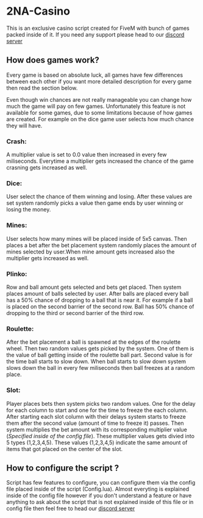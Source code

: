 # 2NA-Casino

This is an exclusive casino script created for FiveM with bunch of games packed inside of it. If you need any support please head to our [discord server](https://discord.gg/0resmon)

## How does games work?

Every game is based on absolute luck, all games have few differences between each other if you want more detailed description for every game then
read the section below.

Even though win chances are not really manageable you can change how much the game will pay on few games. Unfortunately this feature is not available
for some games, due to some limitations because of how games are created. For example on the dice game user selects how much chance they will have.

### Crash:

A multiplier value is set to 0.0 value then increased in every few miliseconds. Everytime a multiplier gets increased the chance of the game crasning gets increased as well.

### Dice:

User select the chance of them winning and losing. After these values are set system randomly picks a value then game ends by user winning or losing the money.

### Mines:

User selects how many mines will be placed inside of 5x5 canvas. Then places a bet after the bet placement system randomly places the amount of mines selected by user.When mine amount gets increased also the multiplier gets increased as well.

### Plinko:

Row and ball amount gets selected and bets get placed. Then system places amount of balls selected by user. After balls are placed every ball has a 50% chance of dropping to a ball that is near it. For example if a ball is placed on the second barrier of the second row. Ball has 50% chance of dropping to the third or second barrier of the third row.

### Roulette:

After the bet placement a ball is spawned at the edges of the roulette wheel. Then two random values gets picked by the system. One of them is the value of ball getting inside of the roulette ball part. Second value is for the time ball starts to slow down. When ball starts to slow down system slows down the ball in every few miliseconds then ball freezes at a random place.

### Slot:

Player places bets then system picks two random values. One for the delay for each column to start and one for the time to freeze the each column. After starting each slot column with their delays system starts to freeze them after the second value (amount of time to freeze it) passes. Then system multiplies the bet amount with its corresponding multiplier value (_Specified inside of the config file_). These multiplier values gets divied into 5 types (1,2,3,4,5). These values (1,2,3,4,5) indicate the same amount of items that got placed on the center of the slot.

## How to configure the script ?

Script has few features to configure, you can configure them via the config file placed inside of the script (Config.lua). Almost everyting is explained inside of the config file however if you don't understand a feature or have anything to ask about the script that is not explained inside of this file or in config file then feel free to head our [discord server](https://discord.gg/0resmon)
